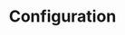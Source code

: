 ---
title: "Configuration"
description: "Learn how to configure NGINX Agent."
linkTitle: "Configuration"
weight: 400
menu: docs
---